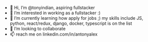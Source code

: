 - 👋 Hi, I’m @tonyindian, aspiring fullstacker
- 👀 I’m interested in working as a fullstacker :)
- 🌱 I’m currently learning how apply for jobs ;)  my skills include JS, python, react/redux, django, docker, typescript is on the list
- 💞️ I’m looking to collaborate
- 📫 reach me on linkedin.com/in/antonyalex

<!---
tonyindian/tonyindian is a ✨ special ✨ repository because its `README.md` (this file) appears on your GitHub profile.
You can click the Preview link to take a look at your changes.
--->
